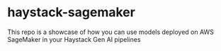 # haystack-sagemaker
This repo is a showcase of how you can use models deployed on AWS SageMaker in your Haystack Gen AI pipelines

